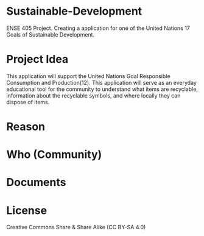 # Sustainable-Development
ENSE 405 Project. Creating a application for one of the United Nations 17 Goals of Sustainable Development.
# Project Idea
This application will support the United Nations Goal Responsible Consumption and Production(12). This application will serve as an everyday educational tool for the community to understand what items are recyclable, information about the recyclable symbols, and where locally they can dispose of items.
# Reason 
# Who (Community)
# Documents
# License
Creative Commons Share & Share Alike (CC BY-SA 4.0)
